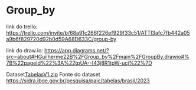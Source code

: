 # Group_by

link do trello: https://trello.com/invite/b/68a91c266f226ef929f33c51/ATTI3afc7fb442a05a9b6f829720d92b0d59A68D633C/group-by

link do draw.io: https://app.diagrams.net/?src=about#HGuilherme22B%2FGroup_by%2Fmain%2FGroupBy.drawio#%7B%22pageId%22%3A%22tpUA--I43j8R1tpW-ucj%22%7D

Dataset[TabelasV1.zip](https://github.com/user-attachments/files/22034196/TabelasV1.zip)
Fonte do dataset https://sidra.ibge.gov.br/pesquisa/paic/tabelas/brasil/2023
